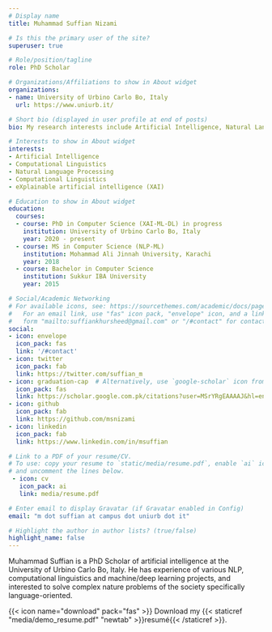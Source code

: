 ```yaml
---
# Display name
title: Muhammad Suffian Nizami

# Is this the primary user of the site?
superuser: true

# Role/position/tagline
role: PhD Scholar

# Organizations/Affiliations to show in About widget
organizations:
- name: University of Urbino Carlo Bo, Italy
  url: https://www.uniurb.it/

# Short bio (displayed in user profile at end of posts)
bio: My research interests include Artificial Intelligence, Natural Language Processing, Computational Linguistics and and Machine Learning.

# Interests to show in About widget
interests:
- Artificial Intelligence
- Computational Linguistics
- Natural Language Processing
- Computational Linguistics
- eXplainable artificial intelligence (XAI)

# Education to show in About widget
education:
  courses:
  - course: PhD in Computer Science (XAI-ML-DL) in progress
    institution: University of Urbino Carlo Bo, Italy
    year: 2020 - present
  - course: MS in Computer Science (NLP-ML)
    institution: Mohammad Ali Jinnah University, Karachi
    year: 2018
  - course: Bachelor in Computer Science
    institution: Sukkur IBA University
    year: 2015

# Social/Academic Networking
# For available icons, see: https://sourcethemes.com/academic/docs/page-builder/#icons
#   For an email link, use "fas" icon pack, "envelope" icon, and a link in the
#   form "mailto:suffiankhursheed@gmail.com" or "/#contact" for contact widget.
social:
- icon: envelope
  icon_pack: fas
  link: '/#contact'
- icon: twitter
  icon_pack: fab
  link: https://twitter.com/suffian_m
- icon: graduation-cap  # Alternatively, use `google-scholar` icon from `ai` icon pack
  icon_pack: fas
  link: https://scholar.google.com.pk/citations?user=MSrYRgEAAAAJ&hl=en&authuser=2
- icon: github
  icon_pack: fab
  link: https://github.com/msnizami
- icon: linkedin
  icon_pack: fab
  link: https://www.linkedin.com/in/msuffian

# Link to a PDF of your resume/CV.
# To use: copy your resume to `static/media/resume.pdf`, enable `ai` icons in `params.toml`, 
# and uncomment the lines below.
 - icon: cv
   icon_pack: ai
   link: media/resume.pdf

# Enter email to display Gravatar (if Gravatar enabled in Config)
email: "m dot suffian at campus dot uniurb dot it"

# Highlight the author in author lists? (true/false)
highlight_name: false
---
```


Muhammad Suffian is a PhD Scholar of artificial intelligence at the University of Urbino Carlo Bo, Italy. He has experience of various NLP, computational linguistics and machine/deep learning projects, and interested to solve complex nature problems of the society specifically language-oriented.

{{< icon name="download" pack="fas" >}} Download my {{< staticref "media/demo_resume.pdf" "newtab" >}}resumé{{< /staticref >}}.
